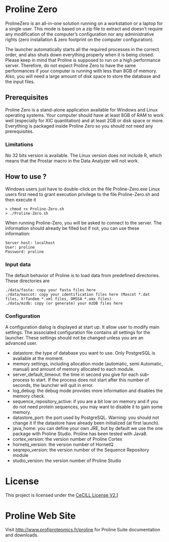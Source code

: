 # Proline Zero

ProlineZero is an all-in-one solution running on a workstation or a laptop for a single user. This mode is based on a zip file to extract and doesn’t require any modification of the computer’s configuration nor any administrative rights (zero installation & zero footprint on the computer configuration).

The launcher automatically starts all the required processes in the correct order, and also shuts down everything properly when it is being closed.
Please keep in mind that Proline is supposed to run on a high performance server. Therefore, do not expect Proline Zero to have the same performances if your computer is running with less than 8GB of memory. Also, you will need a large amount of disk space to store the database and the input files.

## Prerequisites

Proline Zero is a stand-alone application available for Windows and Linux operating systems. Your computer should have at least 8GB of RAM to work well (especially for XIC quantitation) and at least 2GB or disk space or more.
Everything is packaged inside Proline Zero so you should not need any prerequisites.

### Limitations

No 32 bits version is available.
The Linux version does not include R, which means that the Prostar macro in the Data Analyzer will not work.

## How to use ?

Windows users just have to double-click on the file Proline-Zero.exe
Linux users first need to grant execution privilege to the file Proline-Zero.sh and then execute it

```
> chmod +x Proline-Zero.sh
> ./Proline-Zero.sh
```

When running Proline-Zero, you will be asked to connect to the server. The information should already be filled but if not, you can use these information:
```
Server host: localhost
User: proline
Password: proline
```

### Input data

The default behavior of Proline is to load data from predefined directories. These directories are
```
./data/fasta: copy your fasta files here
./data/mascot: copy your identification files here (Mascot *.dat files, X!Tandem *.xml files, OMSSA *.omx files)
./data/mzdb: copy (or generate) your mzDB files here
```

### Configuration

A configuration dialog is displayed at start up. It allow user to modify main settings. The associated configuration file contains all settings for the launcher. These settings should not be changed unless you are an advanced user.

* datastore: the type of database you want to use. Only PostgreSQL is available at the moment.
* memory settings, including allocation mode (automatic, semi Automatic, manual) and amount of memory allocated to each module.
* server_default_timeout: the time in second you give for each sub-process to start. If the process does not start after this number of seconds, the launcher will quit in error.
* log_debug: the debug mode provides more information and disables the memory check.
* sequence_repository_active: if you are a bit low on memory and if you do not need protein sequences, you may want to disable it to gain some memory.
* datastore_port: the port used by PostgreSQL. Warning: you should not change it if the datastore have already been initialized (at first launch).
* java_home: you can define your own JRE, but by default we use the one package with Proline Studio. Proline has been tested with Java8.
* cortex_version: the version number of Proline Cortex
* hornetq_version: the version number of HornetQ
* seqrepo_version: the version number of the Sequence Repository module
* studio_version: the version number of Proline Studio

# License

This project is licensed under the [CeCILL License V2.1](http://www.cecill.info/licences/Licence_CeCILL_V2.1-en.html)

# Proline Web Site

 Visit http://www.profiproteomics.fr/proline for Proline Suite documentation and downloads.
